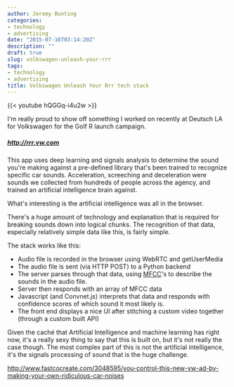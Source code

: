 ```yaml
---
author: Jeremy Bunting
categories:
- technology
- advertising
date: "2015-07-16T03:14:20Z"
description: ""
draft: true
slug: volkswagen-unleash-your-rrr
tags:
- technology
- advertising
title: Volkswagen Unleash Your Rrr tech stack
---
```


{{< youtube hQGGq-i4u2w >}}

I'm really proud to show off something I worked on recently at Deutsch LA for Volkswagen for the Golf R launch campaign.

##### http://rrr.vw.com #####

This app uses deep learning and signals analysis to determine the sound you're making against a pre-defined library that's been trained to recognize specific car sounds. Acceleration, screeching and deceleration were sounds we collected from hundreds of people across the agency, and trained an artificial intelligence brain against. 

What's interesting is the artificial intelligence was all in the browser.

There's a huge amount of technology and explanation that is required for breaking sounds down into logical chunks. The recognition of that data, especially relatively simple data like this, is fairly simple. 

The stack works like this:

* Audio file is recorded in the browser using WebRTC and getUserMedia
* The audio file is sent (via HTTP POST) to a Python backend
* The server parses through that data, using [MFCC](https://en.wikipedia.org/wiki/Mel-frequency_cepstrum)'s to describe the sounds in the audio file.
* Server then responds with an array of MFCC data
* Javascript (and Convnet.js) interprets that data and responds with confidence scores of which sound it most likely is.
* The front end displays a nice UI after stitching a custom video together (through a custom built API)

Given the caché that Artificial Intelligence and machine learning has right now, it's a really sexy thing to say that this is built on, but it's not really the case though. The most complex part of this is not the artificial intelligence, it's the signals processing of sound that is the huge challenge.

http://www.fastcocreate.com/3048595/you-control-this-new-vw-ad-by-making-your-own-ridiculous-car-noises

